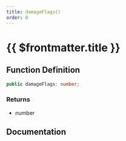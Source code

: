```yaml
---
title: damageFlags()
order: 0
---
```


# {{ $frontmatter.title }}

<!--@include: ./damageFlags_partial_header.md-->

## Function Definition

```ts
public damageFlags: number;
```

### Returns

* number

## Documentation

<!--@include: ./damageFlags_partial_footer.md-->
